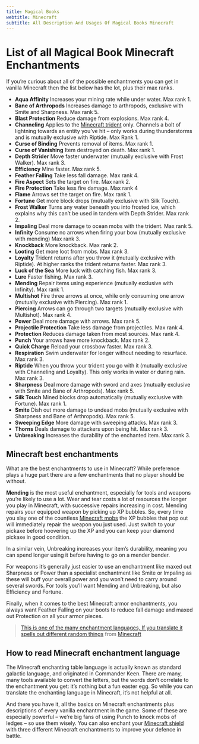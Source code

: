 ```yaml
---
title: Magical Books
webtitle: Minecraft
subtitle: All Description And Usages Of Magical Books Minecraft
---
```


# List of all Magical Book Minecraft Enchantments

If you’re curious about all of the possible enchantments you can get in vanilla Minecraft then the list below has the lot, plus their max ranks.

*   **Aqua Affinity**
    Increases your mining rate while under water. Max rank 1.
*   **Bane of Arthropods**
    Increases damage to arthropods, exclusive with Smite and Sharpness. Max rank 5.
*   **Blast Protection**
    Reduce damage from explosions. Max rank 4.
*   **Channeling**
    Applies to the [Minecraft trident](https://www.pcgamesn.com/minecraft/trident-enchantments-recipe-guide) only. Channels a bolt of lightning towards an entity you’ve hit – only works during thunderstorms and is mutually exclusive with Riptide. Max Rank 1.
*   **Curse of Binding**
    Prevents removal of items. Max rank 1.
*   **Curse of Vanishing**
    Item destroyed on death. Max rank 1.
*   **Depth Strider**
    Move faster underwater (mutually exclusive with Frost Walker). Max rank 3.
*   **Efficiency**
    Mine faster. Max rank 5.
*   **Feather Falling**
    Take less fall damage. Max rank 4.
*   **Fire Aspect**
    Sets the target on fire. Max rank 2.
*   **Fire Protection**
    Take less fire damage. Max rank 4
*   **Flame**
    Arrows set the target on fire. Max rank 1.
*   **Fortune**
    Get more block drops (mutually exclusive with Silk Touch).
*   **Frost Walker**
    Turns any water beneath you into frosted ice, which explains why this can’t be used in tandem with Depth Strider. Max rank 2.
*   **Impaling**
    Deal more damage to ocean mobs with the trident. Max rank 5.
*   **Infinity**
    Consume no arrows when firing your bow (mutually exclusive with mending) Max rank 3.
*   **Knockback**
    More knockback. Max rank 2.
*   **Looting**
    Get more loot from mobs. Max rank 3.
*   **Loyalty**
    Trident returns after you throw it (mutually exclusive with Riptide). At higher ranks the trident returns faster. Max rank 3.
*   **Luck of the Sea**
    More luck with catching fish. Max rank 3.
*   **Lure**
    Faster fishing. Max rank 3.
*   **Mending**
    Repair items using experience (mutually exclusive with Infinity). Max rank 1.
*   **Multishot**
    Fire three arrows at once, while only consuming one arrow (mutually exclusive with Piercing). Max rank 1.
*   **Piercing**
    Arrows can go through two targets (mutually exclusive with Multishot). Max rank 4.
*   **Power**
    Deal more damage with arrows. Max rank 5.
*   **Projectile Protection**
    Take less damage from projectiles. Max rank 4.
*   **Protection**
    Reduces damage taken from most sources. Max rank 4.
*   **Punch**
    Your arrows have more knockback. Max rank 2.
*   **Quick Charge**
    Reload your crossbow faster. Max rank 3.
*   **Respiration**
    Swim underwater for longer without needing to resurface. Max rank 3.
*   **Riptide**
    When you throw your trident you go with it (mutually exclusive with Channeling and Loyalty). This only works in water or during rain. Max rank 3.
*   **Sharpness**
    Deal more damage with sword and axes (mutually exclusive with Smite and Bane of Arthropods). Max rank 5.
*   **Silk Touch**
    Mined blocks drop automatically (mutually exclusive with Fortune). Max rank 1.
*   **Smite**
    Dish out more damage to undead mobs (mutually exclusive with Sharpness and Bane of Arthropods). Max rank 5.
*   **Sweeping Edge**
    More damage with sweeping attacks. Max rank 3.
*   **Thorns**
    Deals damage to attackers upon being hit. Max rank 3.
*   **Unbreaking**
    Increases the durability of the enchanted item. Max rank 3.

Minecraft best enchantments
---------------------------

What are the best enchantments to use in Minecraft? While preference plays a huge part there are a few enchantments that no player should be without.

**Mending** is the most useful enchantment, especially for tools and weapons you’re likely to use a lot. Wear and tear costs a lot of resources the longer you play in Minecraft, with successive repairs increasing in cost. Mending repairs your equipped weapon by picking up XP bubbles. So, every time you slay one of the countless [Minecraft mobs](https://www.pcgamesn.com/minecraft/mobs-list-monsters) the XP bubbles that pop out will immediately repair the weapon you just used. Just switch to your pickaxe before hoovering up the XP and you can keep your diamond pickaxe in good condition.

In a similar vein, Unbreaking increases your item’s durability, meaning you can spend longer using it before having to go on a mender bender.

For weapons it’s generally just easier to use an enchantment like maxed out Sharpness or Power than a specialist enchantment like Smite or Impaling as these will buff your overall power and you won’t need to carry around several swords. For tools you’ll want Mending and Unbreaking, but also Efficiency and Fortune.

Finally, when it comes to the best Minecraft armor enchantments, you always want Feather Falling on your boots to reduce fall damage and maxed out Protection on all your armor pieces.

> [This is one of the many enchantment languages, If you translate it spells out different random things](https://www.reddit.com/r/Minecraft/comments/1c3afn/this_is_one_of_the_many_enchantment_languages_if/?ref_source=embed&ref=share) from [Minecraft](https://www.reddit.com/r/Minecraft/)

How to read Minecraft enchantment language
------------------------------------------

The Minecraft enchanting table language is actually known as standard galactic language, and originated in Commander Keen. There are many, many tools available to convert the letters, but the words don’t correlate to the enchantment you get: it’s nothing but a fun easter egg. So while you can translate the enchanting language in Minecraft, it’s not helpful at all.

And there you have it, all the basics on Minecraft enchantments plus descriptions of every vanilla enchantment in the game. Some of these are especially powerful – we’re big fans of using Punch to knock mobs of ledges – so use them wisely. You can also enchant your [Minecraft shield](https://www.pcgamesn.com/minecraft/banners-custom-shields) with three different Minecraft enchantments to improve your defence in battle.
